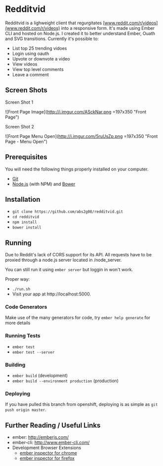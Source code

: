 # Redditvid

Redditvid is a lighweight client that regurgitates [www.reddit.com/r/videos](www.reddit.com/r/videos) into a responsive form. It's made using Ember CLI and hosted on Node.js. 
I created it to better understand Ember, Ouath and SVG transitions.
Currently it's possible to:			

* List top 25 trending vidoes
* Login using oauth
* Upvote or downvote a video
* View videos
* View top level comments
* Leave a comment

## Screen Shots

Screen Shot 1

![Front Page Image](http://i.imgur.com/ASckNar.png =197x350 "Front Page")

Screen Shot 2

![Front Page Menu Open](http://i.imgur.com/5ruUsZp.png =197x350 "Front Page - Menu Open")

## Prerequisites

You will need the following things properly installed on your computer.

* [Git](http://git-scm.com/)
* [Node.js](http://nodejs.org/) (with NPM) and [Bower](http://bower.io/)

## Installation

* `git clone https://github.com/abs2g08/redditvid.git`
* `cd redditvid`
* `npm install`
* `bower install`

## Running

Due to Reddit's lack of CORS support for its API. All requests have to be proxied through a node.js server located in /node_server.

You can still run it using `ember server` but loggin in won't work.

Proper way:

* `./run.sh`
* Visit your app at http://localhost:5000.

### Code Generators

Make use of the many generators for code, try `ember help generate` for more details

### Running Tests

* `ember test`
* `ember test --server`

### Building

* `ember build` (development)
* `ember build --environment production` (production)

### Deploying

If you have pulled this branch from openshift, deploying is as simple as `git push origin master`. 

## Further Reading / Useful Links

* ember: http://emberjs.com/
* ember-cli: http://www.ember-cli.com/
* Development Browser Extensions
  * [ember inspector for chrome](https://chrome.google.com/webstore/detail/ember-inspector/bmdblncegkenkacieihfhpjfppoconhi)
  * [ember inspector for firefox](https://addons.mozilla.org/en-US/firefox/addon/ember-inspector/)

